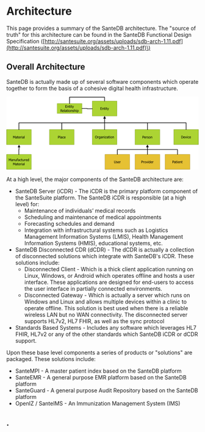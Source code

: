 # Architecture

This page provides a summary of the SanteDB architecture. The "source of truth" for this architecture can be found in the SanteDB Functional Design Specification \([http://santesuite.org/assets/uploads/sdb-arch-1.11.pdf](http://santesuite.org/assets/uploads/sdb-arch-1.11.pdf)\)

## Overall Architecture

SanteDB is actually made up of several software components which operate together to form the basis of a cohesive digital health infrastructure. 

![](../../.gitbook/assets/image%20%2824%29.png)

At a high level, the major components of the SanteDB architecture are:

* SanteDB Server \(iCDR\) - The iCDR is the primary platform component of the SanteSuite platform. The SanteDB iCDR is responsible \(at a high level\) for:
  * Maintenance of individuals’ medical records
  * Scheduling and maintenance of medical appointments
  * Forecasting schedules and demand
  * Integration with infrastructural systems such as Logistics Management Information Systems \(LMIS\), Health Management Information Systems \(HMIS\), educational systems, etc.
* SanteDB Disconnected CDR \(dCDR\)  - The dCDR is actually a collection of disconnected solutions which integrate with SanteDB's iCDR. These solutions include:
  * Disconnected Client - Which is a thick client application running on Linux, Windows, or Android which operates offline and hosts a user interface. These applications are designed for end-users to access the user interface in partially connected environments.
  * Disconnected Gateway - Which is actually a server which runs on Windows and Linux and allows multiple devices within a clinic to operate offline. This solution is best used when there is a reliable wireless LAN but no WAN connectivity. The disconnected server supports HL7v2, HL7 FHIR, as well as the sync protocol
* Standards Based Systems - Includes any software which leverages HL7 FHIR, HL7v2 or any of the other standards which SanteDB iCDR or dCDR support.

Upon these base level components a series of products or "solutions" are packaged. These solutions include:

* SanteMPI - A master patient index based on the SanteDB platform
* SanteEMR - A general purpose EMR platform based on the SanteDB platform
* SanteGuard - A general purpose Audit Repository based on the SanteDB platform
* OpenIZ / SanteIMS - An Immunization Management System \(IMS\) 

## .







